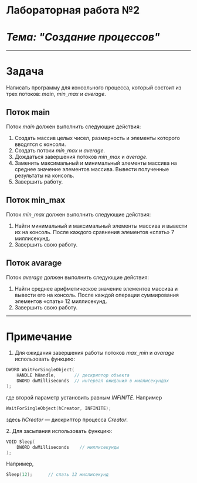# Лабораторная работа №2

# ***Тема: "Создание процессов"***

***

# ****Задача****
Написать программу для консольного процесса, который состоит из трех потоков: _main_, _min`_`max_ и _average_.
## Поток main
Поток _main_ должен выполнить следующие действия: 
1. Создать массив целых чисел, размерность и элементы которого вводятся с консоли. 
2. Создать потоки _min`_`max_ и _average_. 
3. Дождаться завершения потоков _min`_`max_ и _average_. 
4. Заменить максимальный и минимальный элементы массива на среднее значение элементов массива. Вывести полученные результаты на консоль. 
5. Завершить работу.

## Поток min_max
Поток _min`_`max_ должен выполнить следующие действия: 
1. Найти минимальный и максимальный элементы массива и вывести их на консоль. После каждого сравнения элементов «спать» 7 миллисекунд. 
2. Завершить свою работу.

## Поток avarage

Поток _average_ должен выполнить следующие действия: 
1. Найти среднее арифметическое значение элементов массива и вывести его на консоль. После каждой операции суммирования элементов «спать» 12 миллисекунд. 
2. Завершить свою работу.

***

# Примечание
1. Для ожидания завершения работы потоков _max`_`min_ и _avarage_ использовать функцию:
```c
DWORD WaitForSingleObject(
    HANDLE hHandle,       // дескриптор объекта
    DWORD dwMilliseconds  // интервал ожидания в миллисекундах
);
```
где второй параметр установить равным _INFINITE_. Например
```c
WaitForSingleObject(hCreator, INFINITE);
```
здесь _hCreator_ &mdash; дискриптор процесса _Creator_.<p>
2. Для засыпания использовать функцию:
```c
VOID Sleep(
    DWORD dwMilliseconds    // миллисекунды
);
```
Например, 
```c
Sleep(12);      // спать 12 миллисекунд
```
